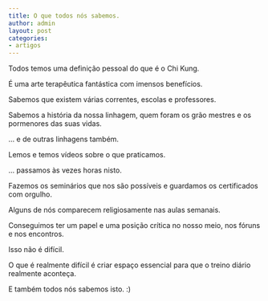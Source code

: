 ```yaml
---
title: O que todos nós sabemos.
author: admin
layout: post
categories:
- artigos
---
```

Todos temos uma definição pessoal do que é o Chi Kung.

É uma arte terapêutica fantástica com imensos benefícios.

Sabemos que existem várias correntes, escolas e professores.

Sabemos a história da nossa linhagem, quem foram os grão mestres e os pormenores das suas vidas.

&#8230; e de outras linhagens também.

Lemos e temos vídeos sobre o que praticamos.

&#8230; passamos às vezes horas nisto.

Fazemos os seminários que nos são possíveis e guardamos os certificados com orgulho.

Alguns de nós comparecem religiosamente nas aulas semanais.

Conseguimos ter um papel e uma posição crítica no nosso meio, nos fóruns e nos encontros.

Isso não é difícil.

O que é realmente difícil é criar espaço essencial para que o treino diário realmente aconteça.

E também todos nós sabemos isto. :)
